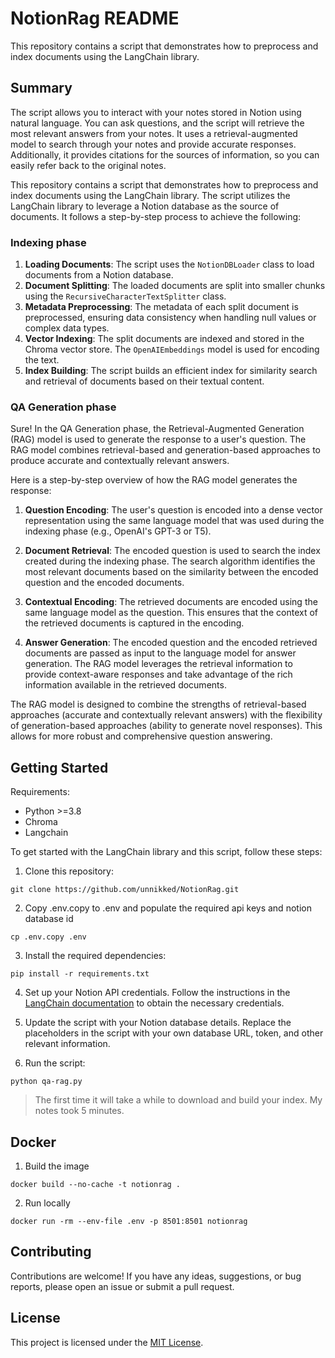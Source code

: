 # NotionRag README

This repository contains a script that demonstrates how to preprocess and index documents using the LangChain library.

## Summary

The script allows you to interact with your notes stored in Notion using natural language. You can ask questions, and the script will retrieve the most relevant answers from your notes. It uses a retrieval-augmented model to search through your notes and provide accurate responses. Additionally, it provides citations for the sources of information, so you can easily refer back to the original notes.

This repository contains a script that demonstrates how to preprocess and index documents using the LangChain library. The script utilizes the LangChain library to leverage a Notion database as the source of documents. It follows a step-by-step process to achieve the following:

### Indexing phase

1. **Loading Documents**: The script uses the `NotionDBLoader` class to load documents from a Notion database.
2. **Document Splitting**: The loaded documents are split into smaller chunks using the `RecursiveCharacterTextSplitter` class.
3. **Metadata Preprocessing**: The metadata of each split document is preprocessed, ensuring data consistency when handling null values or complex data types.
4. **Vector Indexing**: The split documents are indexed and stored in the Chroma vector store. The `OpenAIEmbeddings` model is used for encoding the text.
5. **Index Building**: The script builds an efficient index for similarity search and retrieval of documents based on their textual content.

### QA Generation phase

Sure! In the QA Generation phase, the Retrieval-Augmented Generation (RAG) model is used to generate the response to a user's question. The RAG model combines retrieval-based and generation-based approaches to produce accurate and contextually relevant answers.

Here is a step-by-step overview of how the RAG model generates the response:

1. **Question Encoding**: The user's question is encoded into a dense vector representation using the same language model that was used during the indexing phase (e.g., OpenAI's GPT-3 or T5).

2. **Document Retrieval**: The encoded question is used to search the index created during the indexing phase. The search algorithm identifies the most relevant documents based on the similarity between the encoded question and the encoded documents.

3. **Contextual Encoding**: The retrieved documents are encoded using the same language model as the question. This ensures that the context of the retrieved documents is captured in the encoding.

4. **Answer Generation**: The encoded question and the encoded retrieved documents are passed as input to the language model for answer generation. The RAG model leverages the retrieval information to provide context-aware responses and take advantage of the rich information available in the retrieved documents.

The RAG model is designed to combine the strengths of retrieval-based approaches (accurate and contextually relevant answers) with the flexibility of generation-based approaches (ability to generate novel responses). This allows for more robust and comprehensive question answering.

## Getting Started

Requirements:
- Python >=3.8
- Chroma
- Langchain

To get started with the LangChain library and this script, follow these steps:

1. Clone this repository:
```shell
git clone https://github.com/unnikked/NotionRag.git
```

2. Copy .env.copy to .env and populate the required api keys and notion database id
```shell
cp .env.copy .env
```

3. Install the required dependencies:
```shell
pip install -r requirements.txt
```

4. Set up your Notion API credentials. Follow the instructions in the [LangChain documentation](https://langchain-docs.com) to obtain the necessary credentials.

5. Update the script with your Notion database details. Replace the placeholders in the script with your own database URL, token, and other relevant information.

6. Run the script:
```shell
python qa-rag.py
```

> The first time it will take a while to download and build your index. My notes took 5 minutes. 

## Docker

1. Build the image 
```shell
docker build --no-cache -t notionrag .
```

2. Run locally
```shell
docker run -rm --env-file .env -p 8501:8501 notionrag
```
## Contributing

Contributions are welcome! If you have any ideas, suggestions, or bug reports, please open an issue or submit a pull request.

## License

This project is licensed under the [MIT License](LICENSE).
